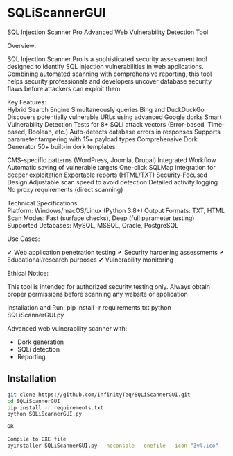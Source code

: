 # SQLiScannerGUI
SQL Injection Scanner Pro Advanced Web Vulnerability Detection Tool  

Overview:

SQL Injection Scanner Pro is a sophisticated security assessment tool designed to identify SQL injection vulnerabilities in web applications. Combining automated scanning with comprehensive reporting, this tool helps security professionals and developers uncover database security flaws before attackers can exploit them.  

Key Features:  
Hybrid Search Engine  Simultaneously queries Bing and DuckDuckGo  Discovers potentially vulnerable URLs using advanced Google dorks  Smart Vulnerability Detection  Tests for 8+ SQLi attack vectors (Error-based, Time-based, Boolean, etc.)  Auto-detects database errors in responses  Supports parameter tampering with 15+ payload types  Comprehensive Dork Generator  50+ built-in dork templates    

CMS-specific patterns (WordPress, Joomla, Drupal)  Integrated Workflow  Automatic saving of vulnerable targets  One-click SQLMap integration for deeper exploitation  Exportable reports (HTML/TXT)  Security-Focused Design  Adjustable scan speed to avoid detection  Detailed activity logging  No proxy requirements (direct scanning)  

Technical Specifications:  
Platform: Windows/macOS/Linux (Python 3.8+)  Output Formats: TXT, HTML  Scan Modes: Fast (surface checks), Deep (full parameter testing)  Supported Databases: MySQL, MSSQL, Oracle, PostgreSQL  

Use Cases: 

✔ Web application penetration testing 
✔ Security hardening assessments 
✔ Educational/research purposes 
✔ Vulnerability monitoring  

Ethical Notice: 

This tool is intended for authorized security testing only. Always obtain proper permissions before scanning any website or application


Installation and Run:
pip install -r requirements.txt
python SQLiScannerGUI.py

Advanced web vulnerability scanner with:
- Dork generation
- SQLi detection
- Reporting

## Installation
```bash
git clone https://github.com/InfinityTeq/SQLiScannerGUI.git
cd SQLiScannerGUI
pip install -r requirements.txt
python SQLiScannerGUI.py

OR

Compile to EXE file
pyinstaller SQLiScannerGUI.py --noconsole --onefile --icon "3vl.ico" --noconfirm
